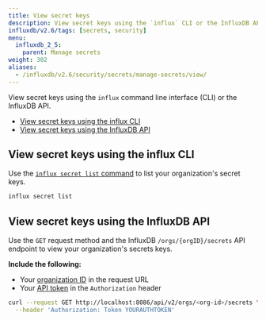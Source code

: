 ```yaml
---
title: View secret keys
description: View secret keys using the `influx` CLI or the InfluxDB API.
influxdb/v2.6/tags: [secrets, security]
menu:
  influxdb_2_5:
    parent: Manage secrets
weight: 302
aliases:
  - /influxdb/v2.6/security/secrets/manage-secrets/view/
---
```


View secret keys using the `influx` command line interface (CLI) or the InfluxDB API.

- [View secret keys using the influx CLI](#view-secret-keys-using-the-influx-cli)
- [View secret keys using the InfluxDB API](#view-secret-keys-using-the-influxdb-api)

## View secret keys using the influx CLI
Use the [`influx secret list` command](/influxdb/v2.6/reference/cli/influx/secret/list/)
to list your organization's secret keys.

```sh
influx secret list
```

## View secret keys using the InfluxDB API
Use the `GET` request method and the InfluxDB `/orgs/{orgID}/secrets` API endpoint
to view your organization's secrets keys.

**Include the following:**

- Your [organization ID](/influxdb/v2.6/organizations/view-orgs/#view-your-organization-id) in the request URL
- Your [API token](/influxdb/v2.6/security/tokens/view-tokens/) in the `Authorization` header

<!-- -->
```sh
curl --request GET http://localhost:8086/api/v2/orgs/<org-id>/secrets \
  --header 'Authorization: Token YOURAUTHTOKEN'
```
